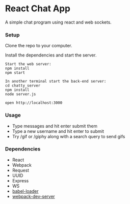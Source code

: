 React Chat App
=====================

A simple chat program using react and web sockets.

### Setup

Clone the repo to your computer.

Install the dependencies and start the server.

```
Start the web server:
npm install
npm start

In another terminal start the back-end server:
cd chatty_server
npm install
node server.js

open http://localhost:3000
```

### Usage

* Type messages and hit enter submit them
* Type a new username and hit enter to submit
* Try /gif or /giphy along with a search query to send gifs

### Dependencies

* React
* Webpack
* Request
* UUID
* Express
* WS
* [babel-loader](https://github.com/babel/babel-loader)
* [webpack-dev-server](https://github.com/webpack/webpack-dev-server)
